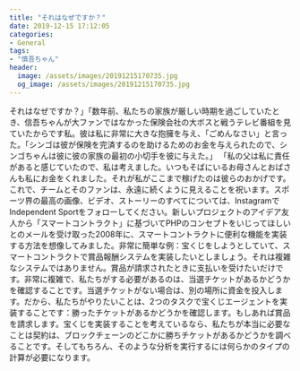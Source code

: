 ```yaml
---
title: "それはなぜですか？"
date: 2019-12-15 17:12:05
categories:
- General
tags:
- "慎吾ちゃん"
header:
  image: /assets/images/20191215170735.jpg
  og_image: /assets/images/20191215170735.jpg
---
```


それはなぜですか？」「数年前、私たちの家族が厳しい時期を過ごしていたとき、信吾ちゃんが大ファンではなかった保険会社の大ボスと戦うテレビ番組を見ていたからです私。彼は私に非常に大きな抱擁を与え、「ごめんなさい」と言った。「シンゴは彼が保険を完済するのを助けるためのお金を与えられたので、シンゴちゃんは彼に彼の家族の最初の小切手を彼に与えた。」 「私の父は私に責任があると感じていたので、私は考えました。いつもそばにいるお母さんとおばさんも私にお金をくれました。それが私がここまで稼げたのは彼らのおかげです。これで、チームとそのファンは、永遠に続くように見えることを祝います。スポーツ界の最高の画像、ビデオ、ストーリーのすべてについては、InstagramでIndependent Sportをフォローしてください。新しいプロジェクトのアイデア友人から「スマートコントラクト」に基づいてPHPのコンセプトをいじってほしいとのメールを受け取った2008年に、スマートコントラクトに便利な機能を実装する方法を想像してみました。非常に簡単な例：宝くじをしようとしていて、スマートコントラクトで賞品報酬システムを実装したいとしましょう。それは複雑なシステムではありません。賞品が請求されたときに支払いを受けたいだけです。非常に複雑で、私たちがする必要があるのは、当選チケットがあるかどうかを確認することです。当選チケットがない場合は、別の場所に資金を投入します。だから、私たちがやりたいことは、2つのタスクで宝くじエージェントを実装することです：勝ったチケットがあるかどうかを確認します。もしあれば賞品を請求します。宝くじを実装することを考えているなら、私たちが本当に必要なことは契約は、ブロックチェーンのどこかに勝ちチケットがあるかどうかを調べることです。そしてもちろん、そのような分析を実行するには何らかのタイプの計算が必要になります。
